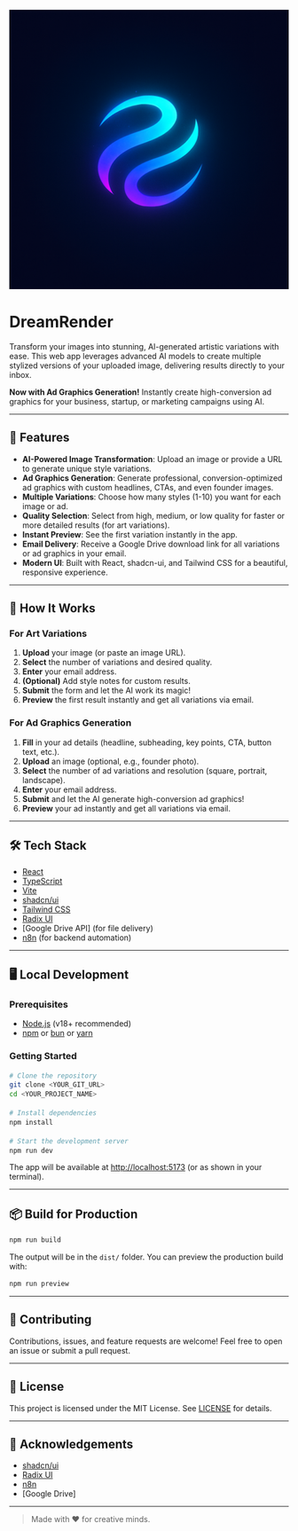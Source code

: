 ![DreamRender Logo](public/dreamrender-logo.png)

# DreamRender

Transform your images into stunning, AI-generated artistic variations with ease. This web app leverages advanced AI models to create multiple stylized versions of your uploaded image, delivering results directly to your inbox.

**Now with Ad Graphics Generation!** Instantly create high-conversion ad graphics for your business, startup, or marketing campaigns using AI.

---

## 🚀 Features

- **AI-Powered Image Transformation**: Upload an image or provide a URL to generate unique style variations.
- **Ad Graphics Generation**: Generate professional, conversion-optimized ad graphics with custom headlines, CTAs, and even founder images.
- **Multiple Variations**: Choose how many styles (1-10) you want for each image or ad.
- **Quality Selection**: Select from high, medium, or low quality for faster or more detailed results (for art variations).
- **Instant Preview**: See the first variation instantly in the app.
- **Email Delivery**: Receive a Google Drive download link for all variations or ad graphics in your email.
- **Modern UI**: Built with React, shadcn-ui, and Tailwind CSS for a beautiful, responsive experience.

---

## 📸 How It Works

### For Art Variations
1. **Upload** your image (or paste an image URL).
2. **Select** the number of variations and desired quality.
3. **Enter** your email address.
4. **(Optional)** Add style notes for custom results.
5. **Submit** the form and let the AI work its magic!
6. **Preview** the first result instantly and get all variations via email.

### For Ad Graphics Generation
1. **Fill** in your ad details (headline, subheading, key points, CTA, button text, etc.).
2. **Upload** an image (optional, e.g., founder photo).
3. **Select** the number of ad variations and resolution (square, portrait, landscape).
4. **Enter** your email address.
5. **Submit** and let the AI generate high-conversion ad graphics!
6. **Preview** your ad instantly and get all variations via email.

---

## 🛠️ Tech Stack

- [React](https://react.dev/)
- [TypeScript](https://www.typescriptlang.org/)
- [Vite](https://vitejs.dev/)
- [shadcn/ui](https://ui.shadcn.com/)
- [Tailwind CSS](https://tailwindcss.com/)
- [Radix UI](https://www.radix-ui.com/)
- [Google Drive API] (for file delivery)
- [n8n](https://n8n.io/) (for backend automation)

---

## 🖥️ Local Development

### Prerequisites
- [Node.js](https://nodejs.org/) (v18+ recommended)
- [npm](https://www.npmjs.com/) or [bun](https://bun.sh/) or [yarn](https://yarnpkg.com/)

### Getting Started

```sh
# Clone the repository
git clone <YOUR_GIT_URL>
cd <YOUR_PROJECT_NAME>

# Install dependencies
npm install

# Start the development server
npm run dev
```

The app will be available at [http://localhost:5173](http://localhost:5173) (or as shown in your terminal).

---

## 📦 Build for Production

```sh
npm run build
```
The output will be in the `dist/` folder. You can preview the production build with:
```sh
npm run preview
```

---

## 🤝 Contributing

Contributions, issues, and feature requests are welcome! Feel free to open an issue or submit a pull request.

---

## 📄 License

This project is licensed under the MIT License. See [LICENSE](LICENSE) for details.

---

## 🙏 Acknowledgements

- [shadcn/ui](https://ui.shadcn.com/)
- [Radix UI](https://www.radix-ui.com/)
- [n8n](https://n8n.io/)
- [Google Drive]

---

> Made with ❤️ for creative minds.
